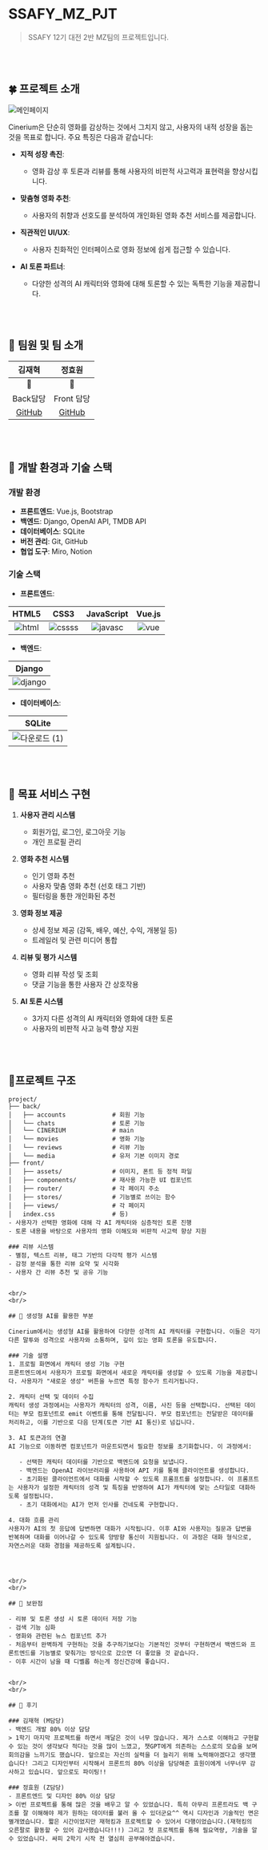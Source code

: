 # SSAFY_MZ_PJT

> SSAFY 12기 대전 2반 MZ팀의 프로젝트입니다.

<br/>
<br/>

## 🍀 프로젝트 소개
![메인페이지](https://github.com/user-attachments/assets/b1a3d26d-9cfc-41ff-98d0-b7e25d90ea07)

Cinerium은 단순히 영화를 감상하는 것에서 그치지 않고, 사용자의 내적 성장을 돕는 것을 목표로 합니다. 주요 특징은 다음과 같습니다:

- **지적 성장 촉진**:
   - 영화 감상 후 토론과 리뷰를 통해 사용자의 비판적 사고력과 표현력을 향상시킵니다.


- **맞춤형 영화 추천**: 
   - 사용자의 취향과 선호도를 분석하여 개인화된 영화 추천 서비스를 제공합니다.


- **직관적인 UI/UX**: 
   - 사용자 친화적인 인터페이스로 영화 정보에 쉽게 접근할 수 있습니다.


- **AI 토론 파트너**: 
   - 다양한 성격의 AI 캐릭터와 영화에 대해 토론할 수 있는 독특한 기능을 제공합니다.


<br/>
<br/>

## 🥗 팀원 및 팀 소개
| 김재혁 | 정효원 |
|:------:|:------:|
|🐷 | 🐍|
| Back담당 | Front 담당 |
| [GitHub](https://github.com/Eonieoli) | [GitHub](https://github.com/chilly003) |


<br/>
<br/>

## 🍋 개발 환경과 기술 스택

### 개발 환경
- **프론트엔드**: Vue.js, Bootstrap
- **백엔드**: Django, OpenAI API, TMDB API
- **데이터베이스**: SQLite
- **버전 관리**: Git, GitHub
- **협업 도구**: Miro, Notion

### 기술 스택
- **프론트엔드**:

| HTML5 | CSS3 | JavaScript | Vue.js|
|:------:|:------:|:------:|:------:|
| ![html](https://github.com/user-attachments/assets/3e84d5c0-7d05-4928-a29c-2301d351a1e2) | ![cssss](https://github.com/user-attachments/assets/7470c575-2319-436a-a672-b12bace90911) | ![javasc](https://github.com/user-attachments/assets/9c146669-ef34-4c2f-941f-f4f6cbdc4897) | ![vue](https://github.com/user-attachments/assets/a047c33c-d56d-4541-ae00-e6a893ecadf6) |


- **백엔드**:

| Django |
|:------:|
| ![django](https://github.com/user-attachments/assets/03d8a947-10ba-4ba9-aba1-80c4d77000a6) |

- **데이터베이스**:


| SQLite | 
|:------:|
| ![다운로드 (1)](https://github.com/user-attachments/assets/e0c3d93b-60b4-459e-bfa2-5f4e0df840f7) |


<br/>
<br/>

## 💚 목표 서비스 구현

1. **사용자 관리 시스템**
   - 회원가입, 로그인, 로그아웃 기능
   - 개인 프로필 관리

2. **영화 추천 시스템**
   - 인기 영화 추천
   - 사용자 맞춤 영화 추천 (선호 태그 기반)
   - 필터링을 통한 개인화된 추천

3. **영화 정보 제공**
   - 상세 정보 제공 (감독, 배우, 예산, 수익, 개봉일 등)
   - 트레일러 및 관련 미디어 통합

4. **리뷰 및 평가 시스템**
   - 영화 리뷰 작성 및 조회
   - 댓글 기능을 통한 사용자 간 상호작용

5. **AI 토론 시스템**
   - 3가지 다른 성격의 AI 캐릭터와 영화에 대한 토론
   - 사용자의 비판적 사고 능력 향상 지원


<br/>
<br/>

## 🥦프로젝트 구조
```
project/
├── back/
│   ├── accounts             # 회원 기능
│   └── chats                # 토론 기능
│   └── CINERIUM             # main
│   └── movies               # 영화 기능
│   └── reviews              # 리뷰 기능 
│   └── media                # 유저 기본 이미지 경로
├── front/
│   ├── assets/              # 이미지, 폰트 등 정적 파일
│   ├── components/          # 재사용 가능한 UI 컴포넌트
│   ├── router/              # 각 페이지 주소
│   ├── stores/              # 기능별로 쓰이는 함수
│   ├── views/               # 각 페이지
│   index.css                # 등)
- 사용자가 선택한 영화에 대해 각 AI 캐릭터와 심층적인 토론 진행
- 토론 내용을 바탕으로 사용자의 영화 이해도와 비판적 사고력 향상 지원

### 리뷰 시스템
- 별점, 텍스트 리뷰, 태그 기반의 다각적 평가 시스템
- 감정 분석을 통한 리뷰 요약 및 시각화
- 사용자 간 리뷰 추천 및 공유 기능


<br/>
<br/>

## 🥑 생성형 AI를 활용한 부분

Cinerium에서는 생성형 AI를 활용하여 다양한 성격의 AI 캐릭터를 구현합니다. 이들은 각기 다른 말투와 성격으로 사용자와 소통하며, 깊이 있는 영화 토론을 유도합니다.

### 기술 설명
1. 프로필 화면에서 캐릭터 생성 기능 구현
프론트엔드에서 사용자가 프로필 화면에서 새로운 캐릭터를 생성할 수 있도록 기능을 제공합니다. 사용자가 "새로운 생성" 버튼을 누르면 특정 함수가 트리거됩니다.

2. 캐릭터 선택 및 데이터 수집
캐릭터 생성 과정에서는 사용자가 캐릭터의 성격, 이름, 사진 등을 선택합니다. 선택된 데이터는 부모 컴포넌트로 emit 이벤트를 통해 전달됩니다. 부모 컴포넌트는 전달받은 데이터를 처리하고, 이를 기반으로 다음 단계(토큰 기반 AI 통신)로 넘깁니다.

3. AI 토큰과의 연결
AI 기능으로 이동하면 컴포넌트가 마운트되면서 필요한 정보를 초기화합니다. 이 과정에서:

   - 선택한 캐릭터 데이터를 기반으로 백엔드에 요청을 보냅니다.
   - 백엔드는 OpenAI 라이브러리를 사용하여 API 키를 통해 클라이언트를 생성합니다.
   - 초기화된 클라이언트에서 대화를 시작할 수 있도록 프롬프트를 설정합니다. 이 프롬프트는 사용자가 설정한 캐릭터의 성격 및 특징을 반영하여 AI가 캐릭터에 맞는 스타일로 대화하도록 설정됩니다.
   - 초기 대화에서는 AI가 먼저 인사를 건네도록 구현합니다.
  
4. 대화 흐름 관리
사용자가 AI의 첫 응답에 답변하면 대화가 시작됩니다. 이후 AI와 사용자는 질문과 답변을 반복하며 대화를 이어나갈 수 있도록 양방향 통신이 지원됩니다. 이 과정은 대화 형식으로, 자연스러운 대화 경험을 제공하도록 설계됩니다.




<br/>
<br/>

## 🌿 보완점

- 리뷰 및 토론 생성 시 토론 데이터 저장 기능
- 검색 기능 심화
- 영화와 관련된 뉴스 컴포넌트 추가
- 처음부터 완벽하게 구현하는 것을 추구하기보다는 기본적인 것부터 구현하면서 백엔드와 프론트엔드를 기능별로 맞춰가는 방식으로 갔으면 더 좋았을 것 같습니다.
- 이후 시간이 남을 때 디벨롭 하는게 정신건강에 좋습니다.


<br/>
<br/>

## 📗 후기

### 김재혁 (M담당)
- 백엔드 개발 80% 이상 담당  
> 1학기 마지막 프로젝트를 하면서 깨달은 것이 너무 많습니다. 제가 스스로 이해하고 구현할 수 있는 것이 생각보다 적다는 것을 많이 느꼈고, 챗GPT에게 의존하는 스스로의 모습을 보며 회의감을 느끼기도 했습니다. 앞으로는 자신의 실력을 더 늘리기 위해 노력해야겠다고 생각했습니다! 그리고 디자인부터 시작해서 프론트의 80% 이상을 담당해준 효원이에게 너무너무 감사하고 있습니다. 앞으로도 파이팅!!

### 정효원 (Z담당)
- 프론트엔드 및 디자인 80% 이상 담당  
> 이번 프로젝트를 통해 많은 것을 배우고 알 수 있었습니다. 특히 아무리 프론트라도 백 구조를 잘 이해해야 제가 원하는 데이터를 불러 올 수 있더군요^^ 역시 디자인과 기술적인 면은 별개였습니다. 짧은 시간이었지만 재혁킹과 프로젝트할 수 있어서 다행이었습니다.(재혁킹의 오른팔로 활동할 수 있어 감사했습니다!!!) 그리고 첫 프로젝트를 통해 필요역량, 기술을 알 수 있었습니다. 싸피 2학기 시작 전 열심히 공부해야겠습니다.

